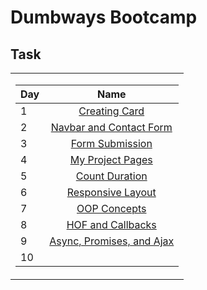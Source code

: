 # Dumbways Bootcamp
## Task
<table>
  <tr><td>

| Day |                Name             |
| --- | :-----------------------------: |
| 1   | [Creating Card](https://petrushandika.github.io/Dumbways-Bootcamp/Task/Day-1/) |
| 2   | [Navbar and Contact Form](https://petrushandika.github.io/Dumbways-Bootcamp/Task/Day-2/) |
| 3   | [Form Submission](https://petrushandika.github.io/Dumbways-Bootcamp/Task/Day-3/contact.html) |
| 4   | [My Project Pages](https://petrushandika.github.io/Dumbways-Bootcamp/Task/Day-4/project.html) |
| 5   | [Count Duration](https://petrushandika.github.io/Dumbways-Bootcamp/Task/Day-5/project.html) |
| 6   | [Responsive Layout](https://petrushandika.github.io/Dumbways-Bootcamp/Task/Day-6/) |
| 7   | [OOP Concepts](https://petrushandika.github.io/Dumbways-Bootcamp/Task/Day-7/testimonial.html) |
| 8   | [HOF and Callbacks](https://petrushandika.github.io/Dumbways-Bootcamp/Task/Day-8/testimonial.html) |
| 9   | [Async, Promises, and Ajax](https://petrushandika.github.io/Dumbways-Bootcamp/Task/Day-9/testimonial.html) |
| 10  |                                 |

</td></tr></table>
